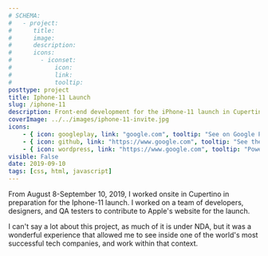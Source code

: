 ```yaml
---
# SCHEMA:
#   - project:
#      title:
#      image:
#      description:
#      icons:
#        - iconset:
#            icon:
#            link:
#            tooltip:
posttype: project
title: Iphone-11 Launch
slug: /iphone-11
description: Front-end development for the iPhone-11 launch in Cupertino, in September 2019
coverImage: ../../images/iphone-11-invite.jpg
icons:
    - { icon: googleplay, link: "google.com", tooltip: "See on Google Play" }
    - { icon: github, link: "https://www.google.com", tooltip: "See the code on Github" }
    - { icon: wordpress, link: "https://www.google.com", tooltip: "Powered by Wordpress" }
visible: False
date: 2019-09-10
tags: [css, html, javascript]
---
```

    
From August 8-September 10, 2019, I worked onsite in Cupertino in preparation for the Iphone-11 launch. I worked on a team of developers, designers, and QA testers to contribute to Apple's website for the launch.
     
I can't say a lot about this project, as much of it is under NDA, but it was a wonderful experience that allowed me to see inside one of the world's most successful tech companies, and work within that context.
